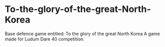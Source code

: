 # To-the-glory-of-the-great-North-Korea
Base defence game entitled: To the glory of the great North Korea
A game made for Ludum Dare 40 competition.
